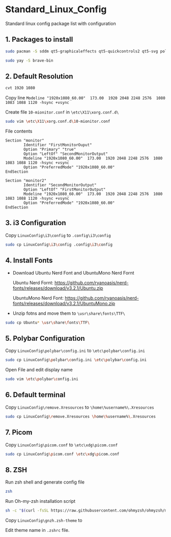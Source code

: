 # Standard_Linux_Config
Standard linux config package list with configuration 

## 1. Packages to install
```bash
sudo pacman -S sddm qt5‑graphicaleffects qt5‑quickcontrols2 qt5‑svg polybar thunar obsidian vim picom rxvt-unicode unzip zsh
```
```bash
sudo yay -S brave-bin 
```

## 2. Default Resolution

```bash
cvt 1920 1080
```
Copy line ```Modeline "1920x1080_60.00"  173.00  1920 2048 2248 2576  1080 1083 1088 1120 -hsync +vsync```

Create file ```10-mionitor.conf``` in ```\etc\X11\xorg.conf.d\``` 

```bash
sudo vim \etc\X11\xorg.conf.d\10-mionitor.conf
```
File contents
```
Section "monitor"
        Identifier "FirstMonitorOuput"
        Option "Primary" "true"
        Option "LeftOf" "SecondMonitorOutput"
        Modeline "1920x1080_60.00"  173.00  1920 2048 2248 2576  1080 1083 1088 1120 -hsync +vsync
        Option "PreferredMode" "1920x1080_60.00"
EndSection

Section "monitor2"
        Identifier "SecondMonitorOutput"
        Option "LeftOf" "FirstMonitorOutput"
        Modeline "1920x1080_60.00"  173.00  1920 2048 2248 2576  1080 1083 1088 1120 -hsync +vsync
        Option "PreferredMode" "1920x1080_60.00"
EndSection

```
## 3. i3 Configuration
Copy ```LinuxConfig\i3\config``` to ```.config\i3\config``` 

```bash
sudo cp LinuxConfig\i3\config .config\i3\config
```

## 4. Install Fonts
- Download Ubuntu Nerd Font and UbuntuMono Nerd Fornt
  
  Ubuntu Nerd Fornt: https://github.com/ryanoasis/nerd-fonts/releases/download/v3.2.1/Ubuntu.zip
  
  UbuntuMono Nerd Font: https://github.com/ryanoasis/nerd-fonts/releases/download/v3.2.1/UbuntuMono.zip
- Unzip fotns and move them to ```\usr\share\fonts\TTF\```

```bash
sudo cp Ubuntu* \usr\share\fonts\TTF\
```
## 5. Polybar Configuration
Copy ```LinuxConfig\polybar\config.ini``` to ```\etc\polybar\config.ini```

```bash
sudo cp LinuxConfig\polybar\config.ini \etc\polybar\config.ini
```

Open File and edit display name 

```bash
sudo vim \etc\polybar\config.ini
```

## 6. Default terminal

Copy ```LinuxConfig\remove.Xresources``` to ```\home\%username%\.Xresources```

```bash
sudo cp LinuxConfig\remove.Xresources \home\%username%\.Xresources
```
## 7. Picom

Copy ```LinuxConfig\picom.conf``` to ```\etc\xdg\picom.conf```

```bash
sudo cp LinuxConfig\picom.conf \etc\xdg\picom.conf
```
## 8. ZSH

Run zsh shell and generate config file

```bash
zsh
```

Run Oh-my-zsh installation script
```bash
sh -c "$(curl -fsSL https://raw.githubusercontent.com/ohmyzsh/ohmyzsh/master/tools/install.sh)"
```

Copy ```LinuxConfig\gnzh.zsh-theme``` to 

Edit theme name in ```.zshrc``` file.
